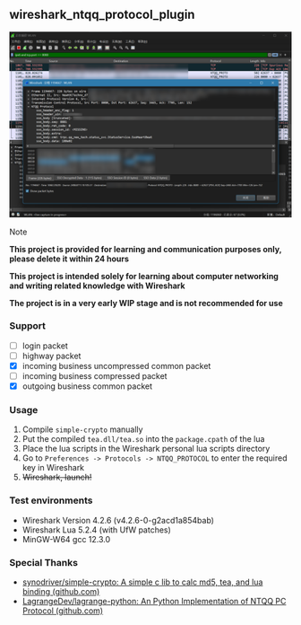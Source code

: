 ## wireshark_ntqq_protocol_plugin

![1722779798481](image/readme/1722779798481.png)

> [!NOTE]
>
> **This project is provided for learning and communication purposes only, please delete it within 24 hours**
>
> **This project is intended solely for learning about computer networking and writing related knowledge with Wireshark**
>
> **The project is in a very early WIP stage and is not recommended for use**

### Support

- [ ] login packet
- [ ] highway packet
- [X] incoming business uncompressed common packet
- [ ] incoming business compressed packet
- [X] outgoing business common packet

### Usage

1. Compile `simple-crypto` manually
2. Put the compiled `tea.dll/tea.so` into the `package.cpath` of the lua
3. Place the lua scripts in the Wireshark personal lua scripts directory
4. Go to `Preferences -> Protocols -> NTQQ_PROTOCOL` to enter the required key in Wireshark
5. ~~Wireshark, launch!~~

### Test environments

- Wireshark Version 4.2.6 (v4.2.6-0-g2acd1a854bab)
- Wireshark Lua 5.2.4 (with UfW patches)
- MinGW-W64 gcc 12.3.0

### Special Thanks

- [synodriver/simple-crypto: A simple c lib to calc md5, tea, and lua binding (github.com)](https://github.com/synodriver/simple-crypto)
- [LagrangeDev/lagrange-python: An Python Implementation of NTQQ PC Protocol (github.com)](https://github.com/LagrangeDev/lagrange-python)
